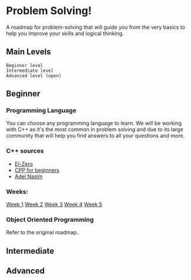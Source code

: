 # Problem Solving!

A roadmap for problem-solving that will guide you from the very basics to help you improve your skills and logical thinking.
## Main Levels
	Beginner level
	Intermediate level
	Advanced level (open)

## Beginner
### Programming Language
You can choose any programming language to learn. We will be working with C++ as it's the most common in problem solving and due to its large community that will help you find answers to all your questions and more.
### C++ sources
* [El-Zero](https://www.youtube.com/playlist?list=PLDoPjvoNmBAwy-rS6WKudwVeb_x63EzgS)
* [CPP for beginners](https://www.youtube.com/playlist?list=PLPt2dINI2MIbwnEoeHZnUHeUHjTd8x4F3)
* [Adel Nasim](https://www.youtube.com/playlist?list=PLCInYL3l2AajFAiw4s1U4QbGszcQ-rAb3)
### Weeks:
[Week 1](https://github.com/Kareem-Mahfouz1/Problem_Solving_Roadmap/blob/main/beginner/Week%201.md)
[Week 2](https://github.com/Kareem-Mahfouz1/Problem_Solving_Roadmap/blob/main/beginner/Week%202.md)
[Week 3](https://github.com/Kareem-Mahfouz1/Problem_Solving_Roadmap/blob/main/beginner/Week%203.md)
[Week 4](https://github.com/Kareem-Mahfouz1/Problem_Solving_Roadmap/blob/main/beginner/Week%204.md)
[Week 5](https://github.com/Kareem-Mahfouz1/Problem_Solving_Roadmap/blob/main/beginner/Week%205.md)
### Object Oriented Programming
Refer to the original roadmap.
## Intermediate


## Advanced
